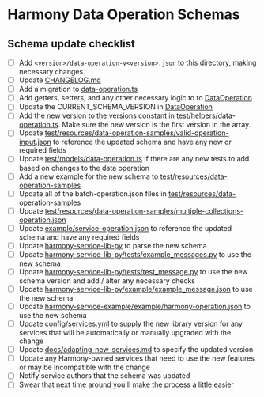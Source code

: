 # Harmony Data Operation Schemas

## Schema update checklist

- [ ] Add `<version>/data-operation-v<version>.json` to this directory, making necessary changes
- [ ] Update [CHANGELOG.md](CHANGELOG.md)
- [ ] Add a migration to [data-operation.ts](../../models/data-operation.ts)
- [ ] Add getters, setters, and any other necessary logic to to [DataOperation](../../models/data-operation.ts)
- [ ] Update the CURRENT_SCHEMA_VERSION in [DataOperation](../../models/data-operation.ts)
- [ ] Add the new version to the versions constant in [test/helpers/data-operation.ts](../../../test/helpers/data-operation.ts). Make sure the new version is the first version in the array.
- [ ] Update [test/resources/data-operation-samples/valid-operation-input.json](../../../test/resources/data-operation-samples/valid-operation-input.json) to reference the updated schema and have any new or required fields
- [ ] Update [test/models/data-operation.ts](../../../test/models/data-operation.ts) if there are any new tests to add based on changes to the data operation
- [ ] Add a new example for the new schema to [test/resources/data-operation-samples](../../../test/resources/data-operation-samples)
- [ ] Update all of the batch<n>-operation.json files in [test/resources/data-operation-samples](../../../test/resources/data-operation-samples)
- [ ] Update [test/resources/data-operation-samples/multiple-collections-operation.json](../../../test/resources/data-operation-samples/multiple-collections-operation.json)
- [ ] Update [example/service-operation.json](../../../example/service-operation.json) to reference the updated schema and have any required fields
- [ ] Update [harmony-service-lib-py](../../../../../../../../harmony-service-lib-py/harmony/message.py) to parse the new schema
- [ ] Update [harmony-service-lib-py/tests/example_messages.py](../../../../../../../../harmony-service-lib-py/tests/example_messages.py) to use the new schema
- [ ] Update [harmony-service-lib-py/tests/test_message.py](../../../../../../harmony-service-lib-py/tests/test_message.py) to use the new schema version and add / alter any necessary checks
- [ ] Update [harmony-service-lib-py/example/example_message.json](../../../../../../harmony-service-lib-py/example/example_message.json) to use the new schema
- [ ] Update [harmony-service-example/example/harmony-operation.json](../../../../../../harmony-service-example/example/harmony-operation.json) to use the new schema
- [ ] Update [config/services.yml](../../../../../config/services.yml) to supply the new library version for any services that will be automatically or manually upgraded with the change
- [ ] Update [docs/adapting-new-services.md](../../../../../docs/guides/adapting-new-services.md) to specify the updated version
- [ ] Update any Harmony-owned services that need to use the new features or may be incompatible with the change
- [ ] Notify service authors that the schema was updated
- [ ] Swear that next time around you'll make the process a little easier
